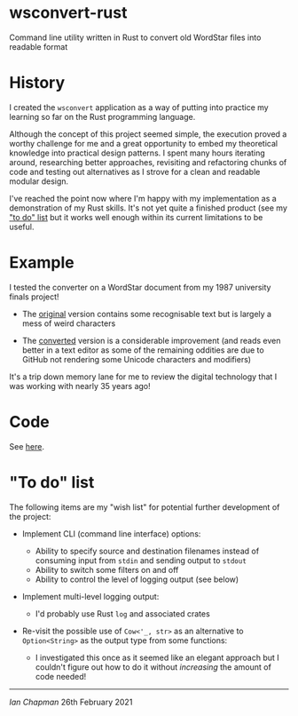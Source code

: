 ﻿# wsconvert-rust

Command line utility written in Rust to convert old WordStar files into readable format

# History

I created the `wsconvert` application as a way of putting into practice my learning so far on the Rust programming language.

Although the concept of this project seemed simple, the execution proved a worthy challenge for me and a great opportunity to embed my theoretical knowledge into practical design patterns.  I spent many hours iterating around, researching better approaches, revisiting and refactoring chunks of code and testing out alternatives as I strove for a clean and readable modular design.

I've reached the point now where I'm happy with my implementation as a demonstration of my Rust skills.  It's not yet quite a finished product (see my ["to do" list](https://github.com/Chapmip/wsconvert-rust#to-do-list) but it works well enough within its current limitations to be useful. 

# Example

I tested the converter on a WordStar document from my 1987 university finals project!

* The [original](https://github.com/Chapmip/wsconvert-rust/blob/main/data/PROJECT.WS) version contains some recognisable text but is largely a mess of weird characters

* The [converted](https://github.com/Chapmip/wsconvert-rust/blob/main/data/PROJECT.TXT) version is a considerable improvement (and reads even better in a text editor as some of the remaining oddities are due to GitHub not rendering some Unicode characters and modifiers)

It's a trip down memory lane for me to review the digital technology that I was working with nearly 35 years ago!

# Code
See [here](https://github.com/Chapmip/wsconvert-rust/tree/main/src).

# "To do" list

The following items are my "wish list" for potential further development of the project:

*	Implement CLI (command line interface) options:
	-	Ability to specify source and destination filenames instead of consuming input from `stdin` and sending output to `stdout`
	-	Ability to switch some filters on and off
	-	Ability to control the level of logging output (see below)

*	Implement multi-level logging output:
	-	I'd probably use Rust `log` and associated crates

*	Re-visit the possible use of `Cow<'_, str>` as an alternative to `Option<String>` as the output type from some functions:
	- I investigated this once as it seemed like an elegant approach but I couldn't figure out how to do it without *increasing* the amount of code needed!
---
*Ian Chapman*
26th February 2021

